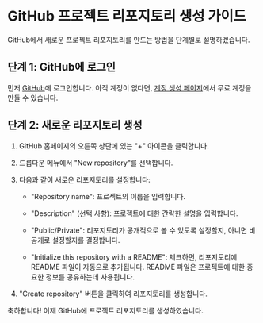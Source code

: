 # GitHub 프로젝트 리포지토리 생성 가이드

GitHub에서 새로운 프로젝트 리포지토리를 만드는 방법을 단계별로 설명하겠습니다.

## 단계 1: GitHub에 로그인

먼저 [GitHub](https://github.com/)에 로그인합니다. 아직 계정이 없다면, [계정 생성 페이지](https://github.com/join)에서 무료 계정을 만들 수 있습니다.

## 단계 2: 새로운 리포지토리 생성

1. GitHub 홈페이지의 오른쪽 상단에 있는 "+" 아이콘을 클릭합니다. 

2. 드롭다운 메뉴에서 "New repository"를 선택합니다.

3. 다음과 같이 새로운 리포지토리를 설정합니다:

    - "Repository name": 프로젝트의 이름을 입력합니다.
    
    - "Description" (선택 사항): 프로젝트에 대한 간략한 설명을 입력합니다.
    
    - "Public/Private": 리포지토리가 공개적으로 볼 수 있도록 설정할지, 아니면 비공개로 설정할지를 결정합니다.
    
    - "Initialize this repository with a README": 체크하면, 리포지토리에 README 파일이 자동으로 추가됩니다. README 파일은 프로젝트에 대한 중요한 정보를 공유하는데 사용됩니다.

4. "Create repository" 버튼을 클릭하여 리포지토리를 생성합니다.

축하합니다! 이제 GitHub에 프로젝트 리포지토리를 생성하였습니다.
